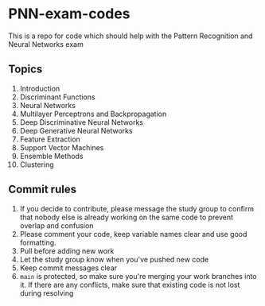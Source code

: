 # PNN-exam-codes
This is a repo for code which should help with the Pattern Recognition and Neural Networks exam

## Topics
1. Introduction
2. Discriminant Functions
3. Neural Networks
4. Multilayer Perceptrons and Backpropagation
5. Deep Discriminative Neural Networks
6. Deep Generative Neural Networks
7. Feature Extraction
8. Support Vector Machines
9. Ensemble Methods
10. Clustering


## Commit rules
1. If you decide to contribute, please message the study group to confirm that nobody else is already working on the same code to prevent overlap and confusion
2. Please comment your code, keep variable names clear and use good formatting.
3. Pull before adding new work
4. Let the study group know when you've pushed new code
5. Keep commit messages clear
6. `main` is protected, so make sure you're merging your work branches into it. If there are any conflicts, make sure that existing code is not lost during resolving
